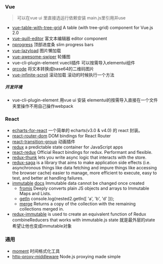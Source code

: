 ### Vue

> 可以在vue ui 里直接选运行依赖安装 main.js里引用并use

- [vue-table-with-tree-grid](https://github.com/MisterTaki/vue-table-with-tree-grid)  A table (with tree-grid) component for Vue.js 2.0
- [vue-quill-editor](https://github.com/surmon-china/vue-quill-editor)  富文本编辑器 editor component
- [nprogress](https://github.com/rstacruz/nprogress) 顶部进度条 slim progress bars
- [vue-lazyload](https://www.npmjs.com/package/vue-lazyload) 图片懒加载
- [vue-awesome-swiper](https://github.surmon.me/vue-awesome-swiper) 轮播图
- vue-cli-plugin-element    vuecli插件 可以按需导入elementui组件
- [qrcode](https://www.npmjs.com/package/qrcode) 将文本转换成base64的二维码图片
- [vue-infinite-scroll](https://www.npmjs.com/package/vue-infinite-scroll) 滚动加载  滚动的时候执行一个方法

##### 开发环境

- vue-cli-plugin-element  用vue ui 安装     elementui的按需导入直接在一个文件夹里操作不用自己操作webpack

### React

- [echarts-for-react](https://github.com/hustcc/echarts-for-react)  一个简单的 echarts(v3.0 & v4.0) 的 react 封装。
- [react-router-dom](https://reactrouter.com/web/guides/quick-start)   DOM bindings for React Router
- [react-transition-group](https://github.com/reactjs/react-transition-group) 动画插件
- [redux](https://github.com/reduxjs/redux) a predictable state container for JavaScript apps
- [react-redux](https://github.com/reduxjs/react-redux) Official React bindings for redux. Performant and flexible.
- [redux-thunk](https://github.com/reduxjs/redux-thunk) lets you write async logic that interacts with the store.
- [redux-saga](https://github.com/redux-saga/redux-saga) is a library that aims to make application side effects (i.e. asynchronous things like data fetching and impure things like accessing the browser cache) easier to manage, more efficient to execute, easy to test, and better at handling failures.
- [immutable](https://github.com/immutable-js/immutable-js)  [docs](https://immutable-js.github.io/immutable-js/docs/#/) Immutable data cannot be changed once created  
  - [fromjs](https://immutable-js.github.io/immutable-js/docs/#/fromJS)  Deeply converts plain JS objects and arrays to Immutable Maps and Lists.
  - [getIn](https://immutable-js.github.io/immutable-js/docs/#/getIn)    console.log(nested2.getIn([ 'a', 'b', 'd' ])); 
  - [merge](https://immutable-js.github.io/immutable-js/docs/#/merge) Returns a copy of the collection with the remaining collections merged in.
- [redux-immutable](https://github.com/gajus/redux-immutable)  is used to create an equivalent function of Redux combineReducers that works with immutable.js state 就是最外层的state希望让他也变成immutable对象

### 通用

- [moment](https://momentjs.com/)  时间格式化工具
- [http-proxy-middleware](https://github.com/chimurai/http-proxy-middleware)  Node.js proxying made simple

